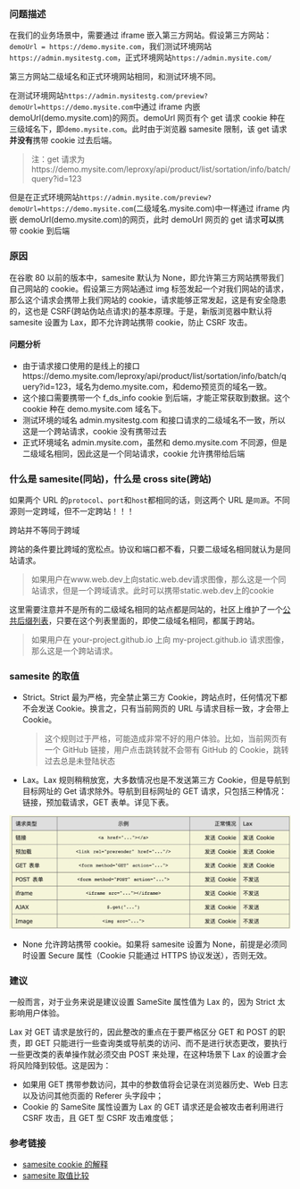 ### 问题描述

在我们的业务场景中，需要通过 iframe 嵌入第三方网站。假设第三方网站：`demoUrl = https://demo.mysite.com`，我们测试环境网站`https://admin.mysitestg.com`，正式环境网站`https://admin.mysite.com/`

第三方网站二级域名和正式环境网站相同，和测试环境不同。

在测试环境网站`https://admin.mysitestg.com/preview?demoUrl=https://demo.mysite.com`中通过 iframe 内嵌 demoUrl(demo.mysite.com)的网页。demoUrl 网页有个 get 请求 cookie 种在三级域名下，即`demo.mysite.com`。此时由于浏览器 samesite 限制，该 get 请求**并没有**携带 cookie 过去后端。

> 注：get 请求为https://demo.mysite.com/leproxy/api/product/list/sortation/info/batch/query?id=123

但是在正式环境网站`https://admin.mysite.com/preview?demoUrl=https://demo.mysite.com`(二级域名.mysite.com)中一样通过 iframe 内嵌 demoUrl(demo.mysite.com)的网页，此时 demoUrl 网页的 get 请求**可以**携带 cookie 到后端

### 原因

在谷歌 80 以前的版本中，samesite 默认为 None，即允许第三方网站携带我们自己网站的 cookie。假设第三方网站通过 img 标签发起一个对我们网站的请求，那么这个请求会携带上我们网站的 cookie，请求能够正常发起，这是有安全隐患的，这也是 CSRF(跨站伪站点请求)的基本原理。于是，新版浏览器中默认将 samesite 设置为 Lax，即不允许跨站携带 cookie，防止 CSRF 攻击。

#### 问题分析

- 由于请求接口使用的是线上的接口https://demo.mysite.com/leproxy/api/product/list/sortation/info/batch/query?id=123，域名为demo.mysite.com，和demo预览页的域名一致。
- 这个接口需要携带一个 f_ds_info cookie 到后端，才能正常获取到数据。这个 cookie 种在 demo.mysite.com 域名下。
- 测试环境的域名 admin.mysitestg.com 和接口请求的二级域名不一致，所以这是一个跨站请求，cookie 没有携带过去
- 正式环境域名 admin.mysite.com，虽然和 demo.mysite.com 不同源，但是二级域名相同，因此这是一个同站请求，cookie 允许携带给后端

### 什么是 samesite(同站)，什么是 cross site(跨站)

如果两个 URL 的`protocol`、`port`和`host`都相同的话，则这两个 URL 是`同源`。不同源则一定跨域，但不一定跨站！！！

跨站并不等同于跨域

跨站的条件要比跨域的宽松点。协议和端口都不看，只要二级域名相同就认为是同站请求。

> 如果用户在www.web.dev上向static.web.dev请求图像，那么这是一个同站请求，但是一个跨域请求。此时可以携带static.web.dev上的cookie

这里需要注意并不是所有的二级域名相同的站点都是同站的，社区上维护了一个[公共后缀列表](https://publicsuffix.org/)，只要在这个列表里面的，即使二级域名相同，都属于跨站。

> 如果用户在 your-project.github.io 上向 my-project.github.io 请求图像，那么这是一个跨站请求。

### samesite 的取值

- Strict。Strict 最为严格，完全禁止第三方 Cookie，跨站点时，任何情况下都不会发送 Cookie。换言之，只有当前网页的 URL 与请求目标一致，才会带上 Cookie。

  > 这个规则过于严格，可能造成非常不好的用户体验。比如，当前网页有一个 GitHub 链接，用户点击跳转就不会带有 GitHub 的 Cookie，跳转过去总是未登陆状态

- Lax。Lax 规则稍稍放宽，大多数情况也是不发送第三方 Cookie，但是导航到目标网址的 Get 请求除外。导航到目标网址的 GET 请求，只包括三种情况：链接，预加载请求，GET 表单。详见下表。

![image](../../imgs/same-site01.jpg)

- None 允许跨站携带 cookie。如果将 samesite 设置为 None，前提是必须同时设置 Secure 属性（Cookie 只能通过 HTTPS 协议发送），否则无效。

### 建议

一般而言，对于业务来说是建议设置 SameSite 属性值为 Lax 的，因为 Strict 太影响用户体验。

Lax 对 GET 请求是放行的，因此整改的重点在于要严格区分 GET 和 POST 的职责，即 GET 只能进行一些查询类或导航类的访问、而不是进行状态更改，要执行一些更改类的表单操作就必须交由 POST 来处理，在这种场景下 Lax 的设置才会将风险降到较低。这是因为：

- 如果用 GET 携带参数访问，其中的参数值将会记录在浏览器历史、Web 日志以及访问其他页面的 Referer 头字段中；
- Cookie 的 SameSite 属性设置为 Lax 的 GET 请求还是会被攻击者利用进行 CSRF 攻击，且 GET 型 CSRF 攻击难度低；

### 参考链接

- [samesite cookie 的解释](https://web.dev/samesite-cookies-explained/)
- [samesite 取值比较](https://www.ruanyifeng.com/blog/2019/09/cookie-samesite.html)
